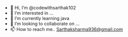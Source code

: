 - 👋 Hi, I’m @codewithsarthak102
- 👀 I’m interested in ...
- 🌱 I’m currently learning java 
- 💞️ I’m looking to collaborate on ...
- 📫 How to reach me.. 
Sarthaksharma936@gmail.com


<!---
codewithsarthak102/codewithsarthak102 is a ✨ special ✨ repository because its `README.md` (this file) appears on your GitHub profile.
You can click the Preview link to take a look at your changes.
--->
